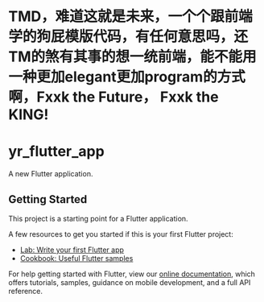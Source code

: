 # TMD，难道这就是未来，一个个跟前端学的狗屁模版代码，有任何意思吗，还TM的煞有其事的想一统前端，能不能用一种更加elegant更加program的方式啊，Fxxk the Future， Fxxk the KING!


# yr_flutter_app

A new Flutter application.

## Getting Started

This project is a starting point for a Flutter application.

A few resources to get you started if this is your first Flutter project:

- [Lab: Write your first Flutter app](https://flutter.dev/docs/get-started/codelab)
- [Cookbook: Useful Flutter samples](https://flutter.dev/docs/cookbook)

For help getting started with Flutter, view our 
[online documentation](https://flutter.dev/docs), which offers tutorials, 
samples, guidance on mobile development, and a full API reference.
